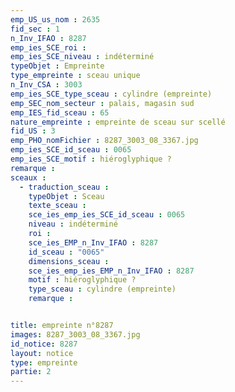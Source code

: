 ```yaml
---
emp_US_us_nom : 2635
fid_sec : 1
n_Inv_IFAO : 8287
emp_ies_SCE_roi : 
emp_ies_SCE_niveau : indéterminé
typeObjet : Empreinte
type_empreinte : sceau unique
n_Inv_CSA : 3003
emp_ies_SCE_type_sceau : cylindre (empreinte)
emp_SEC_nom_secteur : palais, magasin sud
emp_IES_fid_sceau : 65
nature_empreinte : empreinte de sceau sur scellé
fid_US : 3
emp_PHO_nomFichier : 8287_3003_08_3367.jpg
emp_ies_SCE_id_sceau : 0065
emp_ies_SCE_motif : hiéroglyphique ?
remarque : 
sceaux :
  - traduction_sceau : 
    typeObjet : Sceau
    texte_sceau : 
    sce_ies_emp_ies_SCE_id_sceau : 0065
    niveau : indéterminé
    roi : 
    sce_ies_EMP_n_Inv_IFAO : 8287
    id_sceau : "0065"
    dimensions_sceau : 
    sce_ies_emp_ies_EMP_n_Inv_IFAO : 8287
    motif : hiéroglyphique ?
    type_sceau : cylindre (empreinte)
    remarque : 


title: empreinte n°8287
images: 8287_3003_08_3367.jpg
id_notice: 8287
layout: notice
type: empreinte
partie: 2
---
```

